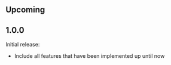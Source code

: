 ## Upcoming

## 1.0.0

Initial release:

* Include all features that have been implemented up until now
